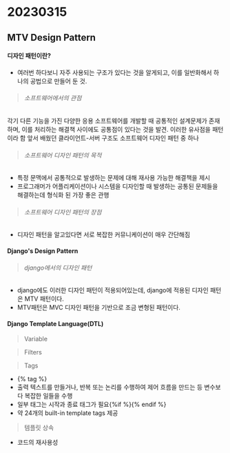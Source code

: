 # 20230315

## MTV Design Pattern

#### 디자인 패턴이란?

- 여러번 하다보니 자주 사용되는 구조가 있다는 것을 알게되고, 이를 일반화해서 하나의 공법으로 만들어 둔 것.

> ###### 소프트웨어에서의 관점

각기 다른 기능을 가진 다양한 응용 소프트웨어를 개발할 때 공통적인 설계문제가 존재하며, 이를 처리하는 해결책 사이에도 공통점이 있다는 것을 발견. 이러한 유사점을 패턴이라 함
앞서 배웠던 클라이언트-서버 구조도 소프트웨어 디자인 패턴 중 하나

> ###### 소프트웨어 디자인 패턴의 목적

- 특정 문맥에서 공통적으로 발생하는 문제에 대해 재사용 가능한 해결책을 제시
- 프로그래머가 어플리케이션이나 시스템을 디자인할 때 발생하는 공통된 문제들을 해결하는데 형식화 된 가장 좋은 관행

> ###### 소프트웨어 디자인 패턴의 장점

- 디자인 패턴을 알고있다면 서로 복잡한 커뮤니케이션이 매우 간단해짐

#### Django's Design Pattern

> ###### django에서의 디자인 패턴

- django에도 이러한 디자인 패턴이 적용되어있는데, django에 적용된 디자인 패턴은 MTV 패턴이다.
- MTV패턴은 MVC 디자인 패턴을 기반으로 조금 변형된 패턴이다.

#### Django Template Language(DTL)

> 

> Variable

> Filters

> Tags

- {% tag %}
- 출력 텍스트를 만들거나, 반복 또는 논리를 수행하여 제어 흐름을 만드는 등 변수보다 복잡한 일들을 수행
- 일부 태그는 시작과 종료 태그가 필요{%if %}{% endif %}
- 약 24개의 built-in template tags 제공

> 템플릿 상속 

- 코드의 재사용성